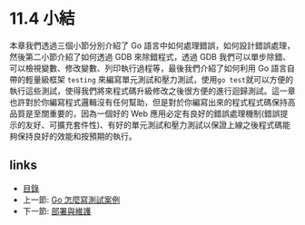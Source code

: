 # 11.4 小結
本章我們透過三個小節分別介紹了 Go 語言中如何處理錯誤，如何設計錯誤處理，然後第二小節介紹了如何透過 GDB 來除錯程式，透過 GDB 我們可以單步除錯、可以檢視變數、修改變數、列印執行過程等，最後我們介紹了如何利用 Go 語言自帶的輕量級框架 `testing` 來編寫單元測試和壓力測試，使用`go test`就可以方便的執行這些測試，使得我們將來程式碼升級修改之後很方便的進行迴歸測試。這一章也許對於你編寫程式邏輯沒有任何幫助，但是對於你編寫出來的程式程式碼保持高品質是至關重要的，因為一個好的 Web 應用必定有良好的錯誤處理機制(錯誤提示的友好、可擴充套件性)、有好的單元測試和壓力測試以保證上線之後程式碼能夠保持良好的效能和按預期的執行。

## links
   * [目錄](preface.md)
   * 上一節: [Go 怎麼寫測試案例](11.3.md)
   * 下一節: [部署與維護](12.0.md)